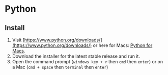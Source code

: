 # Python
## Install

1. Visit [https://www.python.org/downloads/](https://www.python.org/downloads/) or here for Macs: [Python for Macs](https://www.python.org/downloads/macos/).
2. Download the installer for the latest stable release and run it.
3. Open the command prompt (`windows key + r` then `cmd` then `enter`) or on a Mac (`cmd + space` then `terminal` then `enter`) 
